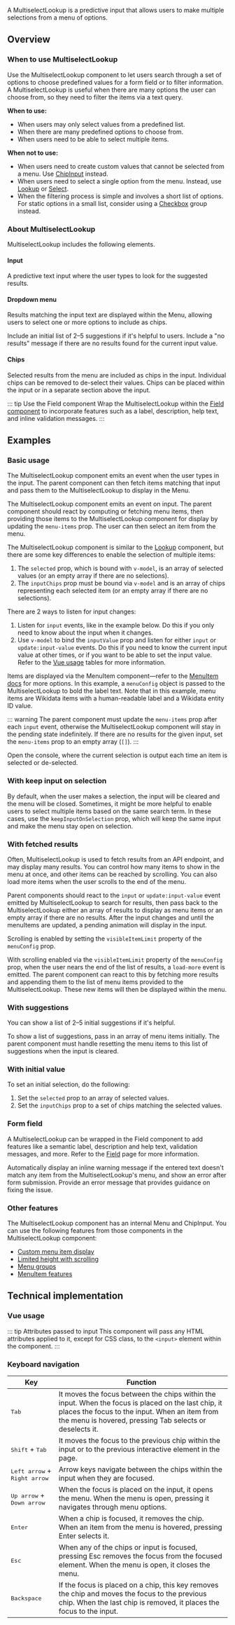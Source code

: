 <script setup>
import MultiselectLookupConfigurable from '@/../component-demos/multiselect-lookup/examples/MultiselectLookupConfigurable.vue';
import MultiselectLookupBasic from '@/../component-demos/multiselect-lookup/examples/MultiselectLookupBasic.vue';
import MultiselectLookupWithFetch from '@/../component-demos/multiselect-lookup/examples/MultiselectLookupWithFetch.vue';
import MultiselectLookupWithSuggestions from '@/../component-demos/multiselect-lookup/examples/MultiselectLookupWithSuggestions.vue';
import MultiselectLookupWithInitialSelection from '@/../component-demos/multiselect-lookup/examples/MultiselectLookupWithInitialSelection.vue';
import MultiselectLookupField from '@/../component-demos/multiselect-lookup/examples/MultiselectLookupField.vue';
import MultiselectLookupWithKeepInput from '@/../component-demos/multiselect-lookup/examples/MultiselectLookupWithKeepInput.vue'
import { CdxAccordion } from '@wikimedia/codex';

const controlsConfig = [
	{
		name: 'separateInput',
		type: 'boolean'
	},
	{
		name: 'status',
		type: 'radio',
		options: [ 'default', 'error' ],
	},
	{
		name: 'disabled',
		type: 'boolean'
	},
	{
		name: 'readonly',
		type: 'boolean'
	}
];
</script>

A MultiselectLookup is a predictive input that allows users to make multiple selections from a menu
of options.

<cdx-demo-wrapper :controls-config="controlsConfig">
<template v-slot:demo="{ propValues }">
	<multiselect-lookup-configurable v-bind="propValues" />
</template>
</cdx-demo-wrapper>

## Overview

### When to use MultiselectLookup

Use the MultiselectLookup component to let users search through a set of options to choose
predefined values for a form field or to filter information. A MultiselectLookup is useful when
there are many options the user can choose from, so they need to filter the items via a text query.

**When to use:**
- When users may only select values from a predefined list.
- When there are many predefined options to choose from.
- When users need to be able to select multiple items.

**When not to use:**
- When users need to create custom values that cannot be selected from a menu. Use [ChipInput](./chip-input.md) instead.
- When users need to select a single option from the menu. Instead, use [Lookup](./lookup.md) or [Select](./select.md).
- When the filtering process is simple and involves a short list of options. For static options in a small list, consider using a [Checkbox](./checkbox.md) group instead.

### About MultiselectLookup

MultiselectLookup includes the following elements.

#### Input

A predictive text input where the user types to look for the suggested results.

#### Dropdown menu

Results matching the input text are displayed within the Menu, allowing users to select one or more
options to include as chips.

<cdx-demo-best-practices>
<cdx-demo-best-practice>Include an initial list of 2–5 suggestions if it's helpful to users.</cdx-demo-best-practice>
<cdx-demo-best-practice>Include a "no results" message if there are no results found for the current input value.</cdx-demo-best-practice>
</cdx-demo-best-practices>

#### Chips

Selected results from the menu are included as chips in the input. Individual chips can be removed
to de-select their values. Chips can be placed within the input or in a separate section above the
input.

::: tip Use the Field component
Wrap the MultiselectLookup within the [Field component](./field.md) to incorporate features such as
a label, description, help text, and inline validation messages.
:::

## Examples

### Basic usage

The MultiselectLookup component emits an event when the user types in the input. The parent
component can then fetch items matching that input and pass them to the MultiselectLookup to display
in the Menu.

<cdx-demo-wrapper :force-reset="true">
<template v-slot:demo>
	<multiselect-lookup-basic />
</template>

<template v-slot:code>

:::code-group

<<< @/../component-demos/multiselect-lookup/examples/MultiselectLookupBasic.vue [NPM]

<<< @/../component-demos/multiselect-lookup/examples-mw/MultiselectLookupBasic.vue [MediaWiki]

:::

</template>
</cdx-demo-wrapper>

<cdx-accordion>
<template #title>Developer notes</template>

The MultiselectLookup component emits an event on input. The parent component should react by
computing or fetching menu items, then providing those items to the MultiselectLookup component for
display by updating the `menu-items` prop. The user can then select an item from the menu.

The MultiselectLookup component is similar to the [Lookup](./lookup.md) component, but there are
some key differences to enable the selection of multiple items:

1. The `selected` prop, which is bound with `v-model`, is an array of selected values (or an empty
   array if there are no selections).
2. The `inputChips` prop must be bound via `v-model` and is an array of chips representing each
   selected item (or an empty array if there are no selections).

There are 2 ways to listen for input changes:
1. Listen for `input` events, like in the example below. Do this if you only need to know about the
   input when it changes.
2. Use `v-model` to bind the `inputValue` prop and listen for either `input` or `update:input-value`
   events. Do this if you need to know the current input value at other times, or if you want to be
   able to set the input value. Refer to the [Vue usage](#vue-usage) tables for more information.

Items are displayed via the MenuItem component—refer to the [MenuItem docs](./menu-item) for more
options. In this example, a `menuConfig` object is passed to the MultiselectLookup to bold the label
text. Note that in this example, menu items are Wikidata items with a human-readable label and a
Wikidata entity ID value.

::: warning
The parent component must update the `menu-items` prop after each `input` event, otherwise the
MultiselectLookup component will stay in the pending state indefinitely. If there are no results for
the given input, set the `menu-items` prop to an empty array (`[]`).
:::

Open the console, where the current selection is output each time an item is selected or
de-selected.

</cdx-accordion>

### With keep input on selection

By default, when the user makes a selection, the input will be cleared and the menu will be closed. Sometimes, it might be more helpful to enable users to select multiple items based on the same search term. In these cases, use the `keepInputOnSelection` prop, which will keep the same input and make the menu stay open on selection.

<cdx-demo-wrapper :force-reset="true">
<template v-slot:demo>
	<multiselect-lookup-with-keep-input />
</template>

<template v-slot:code>

:::code-group

<<< @/../component-demos/multiselect-lookup/examples/MultiselectLookupWithKeepInput.vue [NPM]

<<< @/../component-demos/multiselect-lookup/examples-mw/MultiselectLookupWithKeepInput.vue [MediaWiki]

:::

</template>
</cdx-demo-wrapper>

### With fetched results

Often, MultiselectLookup is used to fetch results from an API endpoint, and may display many
results. You can control how many items to show in the menu at once, and other items can be reached
by scrolling. You can also load more items when the user scrolls to the end of the menu.

<cdx-demo-wrapper :force-reset="true">
<template v-slot:demo>
	<multiselect-lookup-with-fetch />
</template>

<template v-slot:code>

:::code-group

<<< @/../component-demos/multiselect-lookup/examples/MultiselectLookupWithFetch.vue [NPM]

<<< @/../component-demos/multiselect-lookup/examples-mw/MultiselectLookupWithFetch.vue [MediaWiki]

:::

</template>
</cdx-demo-wrapper>

<cdx-accordion>
<template #title>Developer notes</template>

Parent components should react to the `input` or `update:input-value` event emitted by
MultiselectLookup to search for results, then pass back to the MultiselectLookup either an array of
results to display as menu items or an empty array if there are no results. After the input changes
and until the menuItems are updated, a pending animation will display in the input.

Scrolling is enabled by setting the `visibleItemLimit` property of the `menuConfig` prop.

With scrolling enabled via the `visibleItemLimit` property of the `menuConfig` prop, when the user
nears the end of the list of results, a `load-more` event is emitted. The parent component can react
to this by fetching more results and appending them to the list of menu items provided to the
MultiselectLookup. These new items will then be displayed within the menu.

</cdx-accordion>

### With suggestions

You can show a list of 2–5 initial suggestions if it's helpful.

<cdx-demo-wrapper :force-reset="true">
<template v-slot:demo>
	<multiselect-lookup-with-suggestions />
</template>

<template v-slot:code>

:::code-group

<<< @/../component-demos/multiselect-lookup/examples/MultiselectLookupWithSuggestions.vue [NPM]

<<< @/../component-demos/multiselect-lookup/examples-mw/MultiselectLookupWithSuggestions.vue [MediaWiki]

:::

</template>
</cdx-demo-wrapper>

<cdx-accordion>
<template #title>Developer notes</template>

To show a list of suggestions, pass in an array of menu items initially. The parent component must
handle resetting the menu items to this list of suggestions when the input is cleared.

</cdx-accordion>

### With initial value

<cdx-demo-wrapper :force-reset="true">
<template v-slot:demo>
	<multiselect-lookup-with-initial-selection />
</template>

<template v-slot:code>

:::code-group

<<< @/../component-demos/multiselect-lookup/examples/MultiselectLookupWithInitialSelection.vue [NPM]

<<< @/../component-demos/multiselect-lookup/examples-mw/MultiselectLookupWithInitialSelection.vue [MediaWiki]

:::

</template>
</cdx-demo-wrapper>

<cdx-accordion>
<template #title>Developer notes</template>

To set an initial selection, do the following:
1. Set the `selected` prop to an array of selected values.
2. Set the `inputChips` prop to a set of chips matching the selected values.

</cdx-accordion>

### Form field

A MultiselectLookup can be wrapped in the Field component to add features like a semantic label,
description and help text, validation messages, and more. Refer to the [Field](./field.md) page for
more information.

<cdx-demo-best-practices>
<cdx-demo-best-practice>Automatically display an inline warning message if the entered text doesn't match any item from the MultiselectLookup's menu, and show an error after form submission.</cdx-demo-best-practice>
<cdx-demo-best-practice>Provide an error message that provides guidance on fixing the issue.</cdx-demo-best-practice>
</cdx-demo-best-practices>

<cdx-demo-wrapper>
<template v-slot:demo>
	<multiselect-lookup-field />
</template>
<template v-slot:code>

:::code-group

<<< @/../component-demos/multiselect-lookup/examples/MultiselectLookupField.vue [NPM]

<<< @/../component-demos/multiselect-lookup/examples-mw/MultiselectLookupField.vue [MediaWiki]

:::

</template>
</cdx-demo-wrapper>

### Other features

The MultiselectLookup component has an internal Menu and ChipInput. You can use the following
features from those components in the MultiselectLookup component:
- [Custom menu item display](./menu.html#menu-item-display)
- [Limited height with scrolling](./menu.html#with-scrolling-enabled)
- [Menu groups](./menu.html#menu-groups)
- [MenuItem features](./menu-item.html)

## Technical implementation

### Vue usage

::: tip Attributes passed to input
This component will pass any HTML attributes applied to it, except for CSS class, to the `<input>`
element within the component.
:::

### Keyboard navigation

| Key | Function |
| -- | -- |
| <kbd>Tab</kbd> | It moves the focus between the chips within the input. When the focus is placed on the last chip, it places the focus to the input. When an item from the menu is hovered, pressing Tab selects or deselects it. |
| <kbd>Shift</kbd> + <kbd>Tab</kbd> | It moves the focus to the previous chip within the input or to the previous interactive element in the page. |
| <kbd>Left arrow</kbd> + <kbd>Right arrow</kbd> | Arrow keys navigate between the chips within the input when they are focused. |
| <kbd>Up arrow</kbd> + <kbd>Down arrow</kbd> | When the focus is placed on the input, it opens the menu. When the menu is open, pressing it navigates through menu options. |
| <kbd>Enter</kbd> | When a chip is focused, it removes the chip. When an item from the menu is hovered, pressing Enter selects it. |
| <kbd>Esc</kbd> | When any of the chips or input is focused, pressing Esc removes the focus from the focused element. When the menu is open, it closes the menu. |
| <kbd>Backspace</kbd> | If the focus is placed on a chip, this key removes the chip and moves the focus to the previous chip. When the last chip is removed, it places the focus to the input. |
